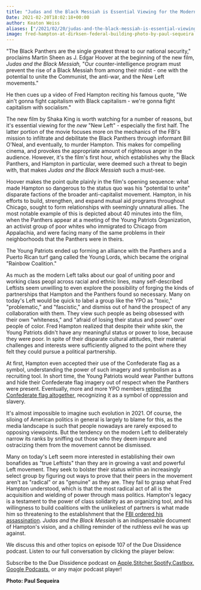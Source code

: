 ```yaml
---
title: "Judas and the Black Messiah is Essential Viewing for the Modern Left"
Date: 2021-02-20T18:02:18+00:00
author: Keaton Weiss
aliases: ["/2021/02/20/judas-and-the-black-messiah-is-essential-viewing-for-the-modern-left"]
image: fred-hampton-at-dirksen-federal-building-photo-by-paul-sequeira.jpg
---
```


"The Black Panthers are the single greatest threat to our national security," proclaims Martin Sheen as J. Edgar Hoover at the beginning of the new film, *Judas and the Black Messiah,* "Our counter-intelligence program must prevent the rise of a Black Messiah from among their midst - one with the potential to unite the Communist, the anti-war, and the New Left movements."

He then cues up a video of Fred Hampton reciting his famous quote, "We ain't gonna fight capitalism with Black capitalism - we're gonna fight capitalism with socialism."

The new film by Shaka King is worth watching for a number of reasons, but it's essential viewing for the *new* "New Left" - especially the first half. The latter portion of the movie focuses more on the mechanics of the FBI's mission to infiltrate and debilitate the Black Panthers through informant Bill O'Neal, and eventually, to murder Hampton. This makes for compelling cinema, and provokes the appropriate amount of righteous anger in the audience. However, it's the film's first hour, which establishes why the Black Panthers, and Hampton in particular, were deemed such a threat to begin with, that makes *Judas and the Black Messiah* such a must-see. 

Hoover makes the point quite plainly in the film's opening sequence: what made Hampton so dangerous to the status quo was his "potential to unite" disparate factions of the broader anti-capitalist movement. Hampton, in his efforts to build, strengthen, and expand mutual aid programs throughout Chicago, sought to form relationships with seemingly unnatural allies. The most notable example of this is depicted about 40 minutes into the film, when the Panthers appear at a meeting of the Young Patriots Organization, an activist group of poor whites who immigrated to Chicago from Appalachia, and were facing many of the same problems in their neighborhoods that the Panthers were in theirs. 

The Young Patriots ended up forming an alliance with the Panthers and a Puerto Rican turf gang called the Young Lords, which became the original "Rainbow Coalition."

As much as the modern Left talks about our goal of uniting poor and working class peopl across racial and ethnic lines, many self-described Leftists seem unwilling to even explore the possibility of forging the kinds of partnerships that Hampton and the Panthers found so necessary. Many on today's Left would be quick to label a group like the YPO as "toxic," "problematic," and "fascistic," and dismiss out of hand the prospect of any collaboration with them. They view such people as being obsessed with their own "whiteness," and "afraid of losing their status and power" over people of color. Fred Hampton realized that despite their white skin, the Young Patriots didn't have any meaningful status or power to lose, because they were poor. In spite of their disparate cultural attitudes, their material challenges and interests were sufficiently aligned to the point where they felt they could pursue a political partnership.

At first, Hampton even accepted their use of the Confederate flag as a symbol, understanding the power of such imagery and symbolism as a recruiting tool. In short time, the Young Patriots would wear Panther buttons and hide their Confederate flag imagery out of respect when the Panthers were present. Eventually, more and more YPO members [retired the Confederate flag altogether](https://jamestracybooks.org/2016/01/28/revolutionary-hillbilly-an-interview-with-hy-thurman-of-the-young-patriots-organization/), recognizing it as a symbol of oppression and slavery.

It's almost impossible to imagine such evolution in 2021. Of course, the siloing of American politics in general is largely to blame for this, as the media landscape is such that people nowadays are rarely exposed to opposing viewpoints. But the tendency on the modern Left to deliberately narrow its ranks by sniffing out those who they deem impure and ostracizing them from the movement cannot be dismissed. 

Many on today's Left seem more interested in establishing their own bonafides as "true Leftists" than they are in growing a vast and powerful Left movement. They seek to bolster their status within an increasingly select group by figuring out ways to prove that their peers in the movement aren't as "radical" or as "genuine" as they are. They fail to grasp what Fred Hampton understood, which is that the most radical act of all is the acquisition and wielding of power through mass politics. Hampton's legacy is a testament to the power of class solidarity as an organizing tool, and his willingness to build coalitions with the unlikeliest of partners is what made him so threatening to the establishment that the [FBI ordered his assassination](https://truthout.org/articles/new-documents-suggest-j-edgar-hoover-was-involved-in-fred-hamptons-murder/). *Judas and the Black Messiah* is an indispensable document of Hampton's vision, and a chilling reminder of the ruthless evil he was up against.

We discuss this and other topics on episode 107 of the Due Dissidence podcast. Listen to our full conversation by clicking the player below:

Subscribe to the Due Dissidence podcast on [Apple,](https://podcasts.apple.com/us/podcast/due-dissidence/id1457244081)[Stitcher](https://www.stitcher.com/podcast/due-dissidence)[,](https://podcasts.apple.com/us/podcast/due-dissidence/id1457244081)[Spotify](https://open.spotify.com/show/3jDky0r8Cg0vlYuORwWhaE)[,](https://podcasts.apple.com/us/podcast/due-dissidence/id1457244081)[Castbox](https://castbox.fm/channel/Due-Dissidence%7D-id2086184?country=us)[,](https://podcasts.apple.com/us/podcast/due-dissidence/id1457244081) [Google Podcasts](https://podcasts.google.com/feed/aHR0cHM6Ly9mZWVkcy5zb3VuZGNsb3VkLmNvbS91c2Vycy9zb3VuZGNsb3VkOnVzZXJzOjYwNjI5Njg0NC9zb3VuZHMucnNz), or any major podcast player!

**Photo: Paul Sequeira**
